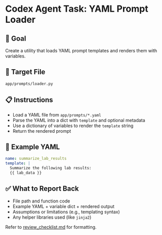 # Codex Agent Task: YAML Prompt Loader

## 🎯 Goal
Create a utility that loads YAML prompt templates and renders them with variables.

## 📂 Target File
`app/prompts/loader.py`

## 📋 Instructions
- Load a YAML file from `app/prompts/*.yaml`
- Parse the YAML into a dict with `template` and optional metadata
- Use a dictionary of variables to render the `template` string
- Return the rendered prompt

## 📄 Example YAML
```yaml
name: summarize_lab_results
template: |
  Summarize the following lab results:
  {{ lab_data }}
```

## ✅ What to Report Back
- File path and function code
- Example YAML + variable dict + rendered output
- Assumptions or limitations (e.g., templating syntax)
- Any helper libraries used (like `jinja2`)

Refer to [review_checklist.md](review_checklist.md) for formatting.